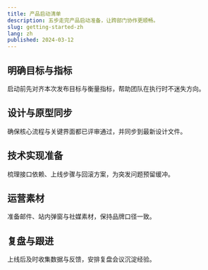 ```yaml
---
title: 产品启动清单
description: 五步走完产品启动准备，让跨部门协作更顺畅。
slug: getting-started-zh
lang: zh
published: 2024-03-12
---
```


## 明确目标与指标

启动前先对齐本次发布目标与衡量指标，帮助团队在执行时不迷失方向。

## 设计与原型同步

确保核心流程与关键界面都已评审通过，并同步到最新设计文件。

## 技术实现准备

梳理接口依赖、上线步骤与回滚方案，为突发问题预留缓冲。

## 运营素材

准备邮件、站内弹窗与社媒素材，保持品牌口径一致。

## 复盘与跟进

上线后及时收集数据与反馈，安排复盘会议沉淀经验。
